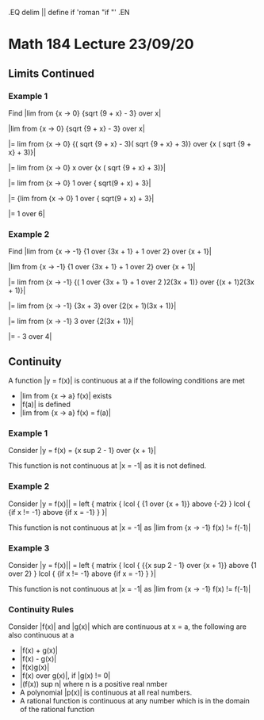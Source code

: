 .EQ
delim ||
define if 'roman "if "'
.EN
# Math 184 Lecture 23/09/20
## Limits Continued

### Example 1
Find |lim from {x -> 0} {sqrt {9 + x} - 3} over x|

|lim from {x -> 0} {sqrt {9 + x} - 3} over x|

|= lim from {x -> 0} {( sqrt {9 + x} - 3)( sqrt {9 + x} + 3)} over {x ( sqrt {9 + x} + 3)}|

|= lim from {x -> 0} x over {x ( sqrt {9 + x} + 3)}|

|= lim from {x -> 0} 1 over { sqrt(9 + x) + 3}|

|= {lim from {x -> 0} 1 over { sqrt(9 + x) + 3}|

|= 1 over 6|

### Example 2
Find |lim from {x -> -1} {1 over {3x + 1} + 1 over 2} over {x + 1}|

|lim from {x -> -1} {1 over {3x + 1} + 1 over 2} over {x + 1}|

|= lim from {x -> -1} {( 1 over {3x + 1} + 1 over 2 )2(3x + 1)} over {(x + 1)2(3x + 1)}|

|= lim from {x -> -1} {3x + 3} over {2(x + 1)(3x + 1)}|

|= lim from {x -> -1} 3 over {2(3x + 1)}|

|= - 3 over 4|

## Continuity
A function |y = f(x)| is continuous at a if the following conditions are met

+ |lim from {x -> a} f(x)| exists
+ |f(a)| is defined
+ |lim from {x -> a} f(x) = f(a)|

### Example 1
Consider |y = f(x) = {x sup 2 - 1} over {x + 1}|

This function is not continuous at |x = -1| as it is not defined.

### Example 2
Consider |y = f(x)|| =
left {
matrix {
lcol {
{1 over {x + 1}} above
{-2}
}
lcol {
{if x != -1} above
{if x = -1}
}
}|

This function is not continuous at |x = -1| as |lim from {x -> -1} f(x) != f(-1)|

### Example 3
Consider |y = f(x)|| =
left {
matrix {
lcol {
{{x sup 2 - 1} over {x + 1}} above
{1 over 2}
}
lcol {
{if x != -1} above
{if x = -1}
}
}|

This function is not continuous at |x = -1| as |lim from {x -> -1} f(x) != f(-1)|

### Continuity Rules
Consider |f(x)| and |g(x)| which are continuous at x = a, the following are also continuous at a
+ |f(x) + g(x)|
+ |f(x) - g(x)|
+ |f(x)g(x)|
+ |f(x) over g(x)|, if |g(x) != 0|
+ |(f(x)) sup n| where n is a positive real nmber
+ A polynomial |p(x)| is continuous at all real numbers.
+ A rational function is continuous at any number which is in the domain of the rational function
